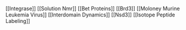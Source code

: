 [[Integrase]]
[[Solution Nmr]]
[[Bet Proteins]]
[[Brd3]]
[[Moloney Murine Leukemia Virus]]
[[Interdomain Dynamics]]
[[Nsd3]]
[[Isotope Peptide Labeling]]
